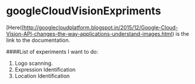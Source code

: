 # googleCloudVisionExpriments

[Here([http://googlecloudplatform.blogspot.in/2015/12/Google-Cloud-Vision-API-changes-the-way-applications-understand-images.html) is the link to the documentation.

####List of experiments I want to do:
1. Logo scanning.
2. Expression Identification
3. Location Identification
